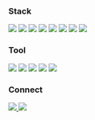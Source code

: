 <!--### 안녕하세요 백엔드 개발자 지망생입니다-->

<h3 align="left"> Stack </h3>
<div align="left">
  <img src="https://img.shields.io/badge/%20JAVA%20-blue?style=flat-square" />
  <img src="https://img.shields.io/badge/JavaScript%20-yellow?style=flat-square&logo=javascript&logoColor=black" />
  <img src="https://img.shields.io/badge/HTML-%20%23E34F26?style=flat-square&logo=HTML5&logoColor=black"/ >
  <img src="https://img.shields.io/badge/CSS%20-%20%231572B6?style=flat-square&logo=CSS3&logoColor=black" />
  <img src="https://img.shields.io/badge/MySQL-%234479A1?style=flat-square&logo=MySQL&logoColor=black" />
  <img src="https://img.shields.io/badge/Spring%20-%20%236DB33F?style=flat-square&logo=Spring&logoColor=black" />
  <img src="https://img.shields.io/badge/SpringBoot%20-%20%236DB33F?style=flat-square&logo=SpringBoot&logoColor=black" />
  <img src="https://img.shields.io/badge/React%20-%20%2361DAFB?style=flat-square&logo=React&logoColor=black" />
</div>

<h3 align="left"> Tool </h3>
<div align="left">
  <img src="https://img.shields.io/badge/Notion-000000?style=flat&logo=notion&logoColor=000000&color=FFFFFF" />
  <img src="https://img.shields.io/badge/Git%20-%20%23000000?style=flat-square&logo=Github&logoColor=%23FFFFFF" />
  <ing src="https://img.shields.io/badge/IntelliJ%20IDEA-%20%23000000?style=flat-square&logo=IntelliJ%20IDEA&logoColor=%23FFFFFF" />
  <img src="https://img.shields.io/badge/Figma%20-%20%23F24E1E?style=flat-square&logo=Figma&logoColor=%23FFFFFF" />
  <img src="https://img.shields.io/badge/intellij%20-%20%23000000?style=flat-square&logo=intellijidea&logoColor=%23FFFFFF" />
  <img src="https://img.shields.io/badge/Miro%20-%20%23050038?style=flat-square&logo=Miro&logoColor=%23ffffff" />
</div>

<h3 align="left"> Connect </h3>
<div align="left">
 <a href="mailto:busker362@naver.com">
   <img src="https://img.shields.io/badge/Naver%20-%20%2303C75A?style=flat-square&logo=Naver&logoColor=%23FFFFFF" />
</a>
 <a href="mailto:cleansky362@gmail.com">
   <img src="https://img.shields.io/badge/Gmail%20-%20%23EA4335?style=flat-square&logo=Gmail&logoColor=%23FFFFFF"/>
</a>
</div>



<!--![Top Langs](https://github-readme-stats.vercel.app/api/top-langs/?username=busker362&layout=compact)>

<!--![Anurag's GitHub stats](https://github-readme-stats.vercel.app/api?username=busker362&show_icons=true&theme=radical) >

<!--
**busker362/busker362** is a ✨ _special_ ✨ repository because its `README.md` (this file) appears on your GitHub profile.

Here are some ideas to get you started:

- 🔭 I’m currently working on ...
- 🌱 I’m currently learning ...
- 👯 I’m looking to collaborate on ...
- 🤔 I’m looking for help with ...
- 💬 Ask me about ...
- 📫 How to reach me: ...
- 😄 Pronouns: ...
- ⚡ Fun fact: ...
-->
